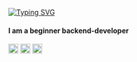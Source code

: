 
[![Typing SVG](https://readme-typing-svg.herokuapp.com?font=&color=%236522CA&center=true&lines=Hi+there%2C+I'm+Dmitrii+%F0%9F%91%8B)](https://git.io/typing-svg)

#### I am a beginner backend-developer

<!--
- 🔭 I’m currently working on ...
- 🌱 I’m currently learning ...
- 👯 I’m looking to collaborate on ...
- 🤔 I’m looking for help with ...
- 💬 Ask me about ...
- 📫 How to reach me: ...
- 😄 Pronouns: ...
- ⚡ Fun fact: ...
-->

[<img src='https://cdn.jsdelivr.net/npm/simple-icons@3.0.1/icons/github.svg' alt='github' height='20'>](https://github.com/purplebread-git)  [<img src='https://cdn.jsdelivr.net/npm/simple-icons@3.0.1/icons/instagram.svg' alt='instagram' height='20'>](https://www.instagram.com/purple.bread/)  [<img src='https://cdn.jsdelivr.net/npm/simple-icons@3.0.1/icons/icloud.svg' alt='website' height='20'>](vk.com/purple.bread)
